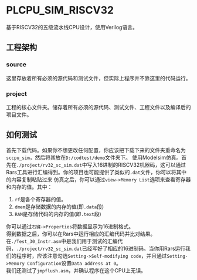 # PLCPU_SIM_RISCV32
基于RISCV32的五级流水线CPU设计，使用Verilog语言。
## 工程架构
### source
这里存放着所有必须的源代码和测试文件，但实际上程序并不靠这里的代码运行。
### project
工程的核心文件夹。储存着所有必须的源代码、测试文件、工程文件以及编译后的项目文件。

## 如何测试
首先下载代码。如果你不想更改任何配置，你应该把下载下来的文件夹重命名为`sccpu_sim`，然后将其放在`D:/codtest/demo`文件夹下。 
使用Modelsim仿真。首先在`./project/rv32_sc_sim.dat`中写入16进制的RISCV32机器码，这可以通过Rars工具进行汇编得到。你的项目也可能提供了类似的`.dat`文件，你可以将其中的内容复制粘贴过来
仿真之后，你可以通过`view->Memory List`选项来查看寄存器和内存的值。其中：
1. `rf`是各个寄存器的值。
2. `dmem`是存储数据的内存的值(即`.data`段)
3. `RAM`是存储代码的内存的值(即`.text`段)

你可以通过`右键->Properties`将数据显示为16进制格式。  
得到数据之后，你可以在Rars中运行相应的汇编代码并比对结果。   
在`./Test_30_Instr.asm`中是我们用于测试的汇编代码，`./project/rv32_sc_sim.dat`已经写好了相应的16进制码。当你用Rars运行我们的程序时，应该注意勾选`Setting->Self-modifying code`，并且通过`Setting->Memory Configuration`设置`Data address at 0`。  
我们还测试了`jmpflush.asm`，并确认程序在这个CPU上无误。